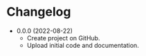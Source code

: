 # Changelog

* 0.0.0 (2022-08-22)
    * Create project on GitHub.
    * Upload initial code and documentation.
